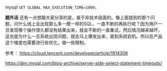 mysql
`SET GLOBAL MAX_EXECUTION_TIME=1000;`


**题外话**
还有一点想跟大家分享的是，属于非技术层面的。像上面提到的那个问题，问什么线上会出现那么多一模一样的SQL，一直不断的再执行呢？因为用户一旦发现哪个操作很久都没有结果出来，就会不断的一直重试，然后情况越来越坏，这也是为什么一旦系统出现问题，就会马上爆发出来，直到系统宕机。所以在产品这个维度也需要进行些优化，做一些限制。

参考：
https://cloud.tencent.com/developer/article/1914308

https://dev.mysql.com/blog-archive/server-side-select-statement-timeouts/